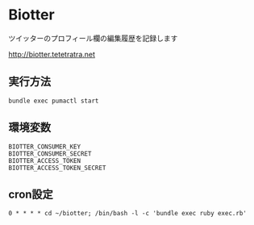 # Biotter

ツイッターのプロフィール欄の編集履歴を記録します

http://biotter.tetetratra.net

## 実行方法
`bundle exec pumactl start`

## 環境変数
```
BIOTTER_CONSUMER_KEY
BIOTTER_CONSUMER_SECRET
BIOTTER_ACCESS_TOKEN
BIOTTER_ACCESS_TOKEN_SECRET
```

## cron設定

```
0 * * * * cd ~/biotter; /bin/bash -l -c 'bundle exec ruby exec.rb'
```

